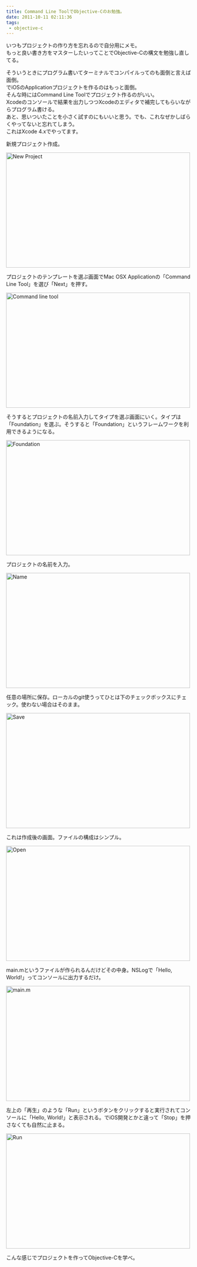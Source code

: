 ```yaml
---
title: Command Line ToolでObjective-Cのお勉強。
date: 2011-10-11 02:11:36
tags: 
 - objective-c
---
```


いつもプロジェクトの作り方を忘れるので自分用にメモ。<br>
もっと良い書き方をマスターしたいってことでObjective-Cの構文を勉強し直してる。<br>

そういうときにプログラム書いてターミナルでコンパイルってのも面倒と言えば面倒。<br>
でiOSのApplicationプロジェクトを作るのはもっと面倒。<br>
そんな時にはCommand Line Toolでプロジェクト作るのがいい。<br>
Xcodeのコンソールで結果を出力しつつXcodeのエディタで補完してもらいながらプログラム書ける。<br>
あと、思いついたことを小さく試すのにもいいと思う。でも、これなぜかしばらくやってないと忘れてしまう。<br>
これはXcode 4.xでやってます。

新規プロジェクト作成。

<a href="http://www.flickr.com/photos/shigeki_takeguchi/6229400083/" title="New Project by shigeki.takeguchi, on Flickr"><img src="http://farm7.static.flickr.com/6050/6229400083_633a5c7704.jpg" width="500" height="313" alt="New Project"></a>

プロジェクトのテンプレートを選ぶ画面でMac OSX Applicationの「Command Line Tool」を選び「Next」を押す。

<a href="http://www.flickr.com/photos/shigeki_takeguchi/6229918332/" title="Command line tool by shigeki.takeguchi, on Flickr"><img src="http://farm7.static.flickr.com/6231/6229918332_ecb2867e58.jpg" width="500" height="313" alt="Command line tool"></a>

そうするとプロジェクトの名前入力してタイプを選ぶ画面にいく。タイプは「Foundation」を選ぶ。そうすると「Foundation」というフレームワークを利用できるようになる。

<a href="http://www.flickr.com/photos/shigeki_takeguchi/6229918380/" title="Foundation by shigeki.takeguchi, on Flickr"><img src="http://farm7.static.flickr.com/6232/6229918380_0aaf889e6c.jpg" width="500" height="313" alt="Foundation"></a>

プロジェクトの名前を入力。

<a href="http://www.flickr.com/photos/shigeki_takeguchi/6229400323/" title="Name by shigeki.takeguchi, on Flickr"><img src="http://farm7.static.flickr.com/6234/6229400323_1958d6ec47.jpg" width="500" height="313" alt="Name"></a>

任意の場所に保存。ローカルのgit使うってひとは下のチェックボックスにチェック。使わない場合はそのまま。

<a href="http://www.flickr.com/photos/shigeki_takeguchi/6229918484/" title="Save by shigeki.takeguchi, on Flickr"><img src="http://farm7.static.flickr.com/6230/6229918484_4796db22ed.jpg" width="500" height="313" alt="Save"></a>

これは作成後の画面。ファイルの構成はシンプル。

<a href="http://www.flickr.com/photos/shigeki_takeguchi/6229400419/" title="Open by shigeki.takeguchi, on Flickr"><img src="http://farm7.static.flickr.com/6222/6229400419_f8b43c1153.jpg" width="500" height="313" alt="Open"></a>

main.mというファイルが作られるんだけどその中身。NSLogで「Hello, World!」ってコンソールに出力するだけ。

<a href="http://www.flickr.com/photos/shigeki_takeguchi/6229400463/" title="main.m by shigeki.takeguchi, on Flickr"><img src="http://farm7.static.flickr.com/6101/6229400463_4b4a5e27cf.jpg" width="500" height="313" alt="main.m"></a>

左上の「再生」のような「Run」というボタンをクリックすると実行されてコンソールに「Hello, World!」と表示される。でiOS開発とかと違って「Stop」を押さなくても自然に止まる。

<a href="http://www.flickr.com/photos/shigeki_takeguchi/6229400527/" title="Run by shigeki.takeguchi, on Flickr"><img src="http://farm7.static.flickr.com/6222/6229400527_19fa65915a.jpg" width="500" height="313" alt="Run"></a>

こんな感じでプロジェクトを作ってObjective-Cを学べ。
